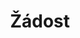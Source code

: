 ﻿---
title: "Žádost"
details: Žádost Ústavu pro životní prostředí Přírodovědecké fakulty Univerzity Karlovy z října 1996, adresovaná tehdejšímu mému zaměstnavateli  o mé uvolnění na přednášku pro studenty 5. ročníku oboru ochrany životního prostředí. Šlo o velmi užitečnou zpětnou vazbu  pro mne, zájem o studium ochrany životního prostředí byl obrovský, a v té době již  platila moderní legislativa ochrany životního prostředí, přijímaná v letech 1990 - 1992.
year: 1996
attachments: assets\uploads\mzp-etapa-1990-1994-Transition-2.pdf
tag: how-we-were
---
